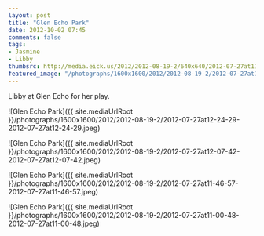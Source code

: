 ```yaml
---
layout: post
title: "Glen Echo Park"
date: 2012-10-02 07:45
comments: false
tags: 
- Jasmine
- Libby
thumbsrc: http://media.eick.us/2012/2012-08-19-2/640x640/2012-07-27at11-46-57-2012-07-27at11-46-57.jpeg
featured_image: "/photographs/1600x1600/2012/2012-08-19-2/2012-07-27at12-24-29-2012-07-27at12-24-29.jpeg"
---
```

Libby at Glen Echo for her play.

![Glen Echo Park]({{ site.mediaUrlRoot }}/photographs/1600x1600/2012/2012-08-19-2/2012-07-27at12-24-29-2012-07-27at12-24-29.jpeg)


![Glen Echo Park]({{ site.mediaUrlRoot }}/photographs/1600x1600/2012/2012-08-19-2/2012-07-27at12-07-42-2012-07-27at12-07-42.jpeg)


![Glen Echo Park]({{ site.mediaUrlRoot }}/photographs/1600x1600/2012/2012-08-19-2/2012-07-27at11-46-57-2012-07-27at11-46-57.jpeg)


![Glen Echo Park]({{ site.mediaUrlRoot }}/photographs/1600x1600/2012/2012-08-19-2/2012-07-27at11-00-48-2012-07-27at11-00-48.jpeg)

